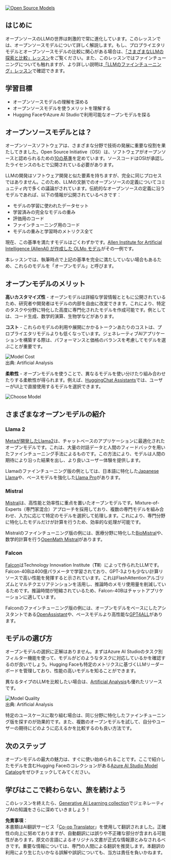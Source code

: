 <!--
CO_OP_TRANSLATOR_METADATA:
{
  "original_hash": "0bba96e53ab841d99db731892a51fab8",
  "translation_date": "2025-07-09T17:06:05+00:00",
  "source_file": "16-open-source-models/README.md",
  "language_code": "ja"
}
-->
[![Open Source Models](../../../translated_images/16-lesson-banner.6b56555e8404fda1716382db4832cecbe616ccd764de381f0af6cfd694d05f74.ja.png)](https://aka.ms/gen-ai-lesson16-gh?WT.mc_id=academic-105485-koreyst)

## はじめに

オープンソースのLLMの世界は刺激的で常に進化しています。このレッスンでは、オープンソースモデルについて詳しく解説します。もし、プロプライエタリモデルとオープンソースモデルの比較に関心がある場合は、[「さまざまなLLMの探索と比較」レッスン](../02-exploring-and-comparing-different-llms/README.md?WT.mc_id=academic-105485-koreyst)をご覧ください。また、このレッスンではファインチューニングについても触れますが、より詳しい説明は[「LLMのファインチューニング」レッスン](../18-fine-tuning/README.md?WT.mc_id=academic-105485-koreyst)で確認できます。

## 学習目標

- オープンソースモデルの理解を深める
- オープンソースモデルを使うメリットを理解する
- Hugging FaceやAzure AI Studioで利用可能なオープンモデルを探る

## オープンソースモデルとは？

オープンソースソフトウェアは、さまざまな分野で技術の発展に重要な役割を果たしてきました。Open Source Initiative（OSI）は、ソフトウェアがオープンソースと認められるための[10の基準](https://web.archive.org/web/20241126001143/https://opensource.org/osd?WT.mc_id=academic-105485-koreyst)を定めています。ソースコードはOSIが承認したライセンスのもとで公開されている必要があります。

LLMの開発はソフトウェア開発と似た要素を持ちますが、完全に同じプロセスではありません。このため、LLMの文脈でのオープンソースの定義についてコミュニティ内で多くの議論がされています。伝統的なオープンソースの定義に沿うモデルであれば、以下の情報が公開されているべきです：

- モデルの学習に使われたデータセット
- 学習済みの完全なモデルの重み
- 評価用のコード
- ファインチューニング用のコード
- モデルの重みと学習時のメトリクス全て

現在、この基準を満たすモデルはごくわずかです。[Allen Institute for Artificial Intelligence (AllenAI) が作成した OLMo モデル](https://huggingface.co/allenai/OLMo-7B?WT.mc_id=academic-105485-koreyst)がその一例です。

本レッスンでは、執筆時点で上記の基準を完全に満たしていない場合もあるため、これらのモデルを「オープンモデル」と呼びます。

## オープンモデルのメリット

**高いカスタマイズ性** - オープンモデルは詳細な学習情報とともに公開されているため、研究者や開発者はモデルの内部を自由に改変できます。これにより、特定のタスクや分野に特化した高度に専門化されたモデルを作成可能です。例としては、コード生成、数学的演算、生物学などがあります。

**コスト** - これらのモデルの利用や展開にかかるトークンあたりのコストは、プロプライエタリモデルよりも低くなっています。ジェネレーティブAIアプリケーションを構築する際は、パフォーマンスと価格のバランスを考慮してモデルを選ぶことが重要です。

![Model Cost](../../../translated_images/model-price.3f5a3e4d32ae00b465325159e1f4ebe7b5861e95117518c6bfc37fe842950687.ja.png)  
出典: Artificial Analysis

**柔軟性** - オープンモデルを使うことで、異なるモデルを使い分けたり組み合わせたりする柔軟性が得られます。例えば、[HuggingChat Assistants](https://huggingface.co/chat?WT.mc_id=academic-105485-koreyst)では、ユーザーがUI上で直接使用するモデルを選択できます。

![Choose Model](../../../translated_images/choose-model.f095d15bbac922141591fd4fac586dc8d25e69b42abf305d441b84c238e293f2.ja.png)

## さまざまなオープンモデルの紹介

### Llama 2

[Metaが開発したLlama2](https://huggingface.co/meta-llama?WT.mc_id=academic-105485-koreyst)は、チャットベースのアプリケーションに最適化されたオープンモデルです。これは、大量の対話データと人間のフィードバックを用いたファインチューニング手法によるものです。この方法により、モデルは人間の期待により沿った結果を出し、より良いユーザー体験を提供します。

Llamaのファインチューニング版の例としては、日本語に特化した[Japanese Llama](https://huggingface.co/elyza/ELYZA-japanese-Llama-2-7b?WT.mc_id=academic-105485-koreyst)や、ベースモデルを強化した[Llama Pro](https://huggingface.co/TencentARC/LLaMA-Pro-8B?WT.mc_id=academic-105485-koreyst)があります。

### Mistral

[Mistral](https://huggingface.co/mistralai?WT.mc_id=academic-105485-koreyst)は、高性能と効率性に重点を置いたオープンモデルです。Mixture-of-Experts（専門家混合）アプローチを採用しており、複数の専門モデルを組み合わせ、入力に応じて特定のモデルを選択して処理します。これにより、専門分野に特化したモデルだけが計算を行うため、効率的な処理が可能です。

Mistralのファインチューニング版の例には、医療分野に特化した[BioMistral](https://huggingface.co/BioMistral/BioMistral-7B?text=Mon+nom+est+Thomas+et+mon+principal?WT.mc_id=academic-105485-koreyst)や、数学的計算を行う[OpenMath Mistral](https://huggingface.co/nvidia/OpenMath-Mistral-7B-v0.1-hf?WT.mc_id=academic-105485-koreyst)があります。

### Falcon

[Falcon](https://huggingface.co/tiiuae?WT.mc_id=academic-105485-koreyst)はTechnology Innovation Institute（**TII**）によって作られたLLMです。Falcon-40Bは400億パラメータで学習されており、GPT-3よりも少ない計算リソースで高い性能を発揮すると示されています。これはFlashAttentionアルゴリズムとマルチクエリアテンションを活用し、推論時のメモリ使用量を削減しているためです。推論時間が短縮されているため、Falcon-40Bはチャットアプリケーションに適しています。

Falconのファインチューニング版の例には、オープンモデルをベースにしたアシスタントである[OpenAssistant](https://huggingface.co/OpenAssistant/falcon-40b-sft-top1-560?WT.mc_id=academic-105485-koreyst)や、ベースモデルより高性能な[GPT4ALL](https://huggingface.co/nomic-ai/gpt4all-falcon?WT.mc_id=academic-105485-koreyst)があります。

## モデルの選び方

オープンモデルの選択に正解はありません。まずはAzure AI Studioのタスク別フィルター機能を使って、モデルがどのようなタスクに対応しているかを確認するのが良いでしょう。Hugging Faceも特定のメトリクスに基づくLLMリーダーボードを管理しており、性能の高いモデルを知ることができます。

異なるタイプのLLMを比較したい場合は、[Artificial Analysis](https://artificialanalysis.ai/?WT.mc_id=academic-105485-koreyst)も優れたリソースです。

![Model Quality](../../../translated_images/model-quality.aaae1c22e00f7ee1cd9dc186c611ac6ca6627eabd19e5364dce9e216d25ae8a5.ja.png)  
出典: Artificial Analysis

特定のユースケースに取り組む場合は、同じ分野に特化したファインチューニング版を探すのが効果的です。また、複数のオープンモデルを試して、自分やユーザーの期待にどのように応えるかを比較するのも良い方法です。

## 次のステップ

オープンモデルの最大の魅力は、すぐに使い始められることです。ここで紹介したモデルを含むHugging Faceのコレクションがある[Azure AI Studio Model Catalog](https://ai.azure.com?WT.mc_id=academic-105485-koreyst)をぜひチェックしてみてください。

## 学びはここで終わらない、旅を続けよう

このレッスンを終えたら、[Generative AI Learning collection](https://aka.ms/genai-collection?WT.mc_id=academic-105485-koreyst)でジェネレーティブAIの知識をさらに深めていきましょう！

**免責事項**：  
本書類はAI翻訳サービス「[Co-op Translator](https://github.com/Azure/co-op-translator)」を使用して翻訳されました。正確性の向上に努めておりますが、自動翻訳には誤りや不正確な部分が含まれる可能性があります。原文の言語によるオリジナル文書が正式な情報源とみなされるべきです。重要な情報については、専門の人間による翻訳を推奨します。本翻訳の利用により生じたいかなる誤解や誤訳についても、当方は責任を負いかねます。